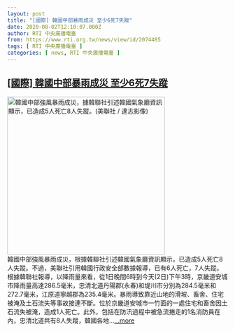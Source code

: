 ```yaml
---
layout: post
title: "[國際] 韓國中部暴雨成災 至少6死7失蹤"
date: 2020-08-02T12:10:07.000Z
author: RTI 中央廣播電臺
from: https://www.rti.org.tw/news/view/id/2074485
tags: [ RTI 中央廣播電臺 ]
categories: [ news, RTI 中央廣播電臺 ]
---
```

<!--1596370207000-->
[[國際] 韓國中部暴雨成災 至少6死7失蹤](https://www.rti.org.tw/news/view/id/2074485)
------

<div>
<img src="https://static.rti.org.tw/assets/thumbnails/2020/08/02/e8eb7519f71d0d82efe172f4a1502b14.jpg" width="360" alt="韓國中部強風暴雨成災，據韓聯社引述韓國氣象廳資訊顯示，已造成5人死亡8人失蹤。(美聯社 / 達志影像)" title="韓國中部強風暴雨成災，據韓聯社引述韓國氣象廳資訊顯示，已造成5人死亡8人失蹤。(美聯社 / 達志影像)"><br>韓國中部強風暴雨成災，根據韓聯社引述韓國氣象廳資訊顯示，已造成5人死亡8人失蹤。不過，美聯社引用韓國行政安全部數據報導，已有6人死亡，7人失蹤。根據韓聯社報導，以降雨量來看，從1日晚間6時到今天(2日)下午3時，京畿道安城市降雨量高達286.5毫米，忠清北道丹陽郡(永春)和堤川市分別為284.5毫米和272.7毫米，江原道寧越郡為235.4毫米。暴雨導致靠近山地的滑坡、畜舍、住宅被淹及土石流失等事故接連不斷。位於京畿道安城市一竹面的一處住宅和畜舍因土石流失被淹，造成1人死亡。此外，包括在防汛過程中被急流捲走的1名消防員在內，忠清北道共有8人失蹤，韓國各地...<a target="_blank" href="https://www.rti.org.tw/news/view/id/2074485">...more</a>
</div>
